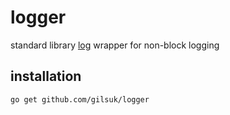 # logger

standard library [log](https://pkg.go.dev/log) wrapper for non-block logging

## installation

```bash
go get github.com/gilsuk/logger
```
